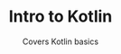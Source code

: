 ---
layout: guide
title: Intro to Kotlin
subtitle: Covers Kotlin basics
thumbnail: /assets/images/guides/10.Kotlin.png
link: guides/kotlin.html
slides_url: https://docs.google.com/presentation/d/e/2PACX-1vTg6nApzYFGAbduUwyhZmIOQmjAww4AmjY7M10i0Cwcr4Nu9Cghe8J9PpUjjqpY8Zjd5kclwsaLnxEs/embed
download_url: https://docs.google.com/presentation/d/1CFtYdX4ojO7saZg77ZSG3IlWQACaChIdLfAwcKOBTTw/export/pptx

additional_links:

---